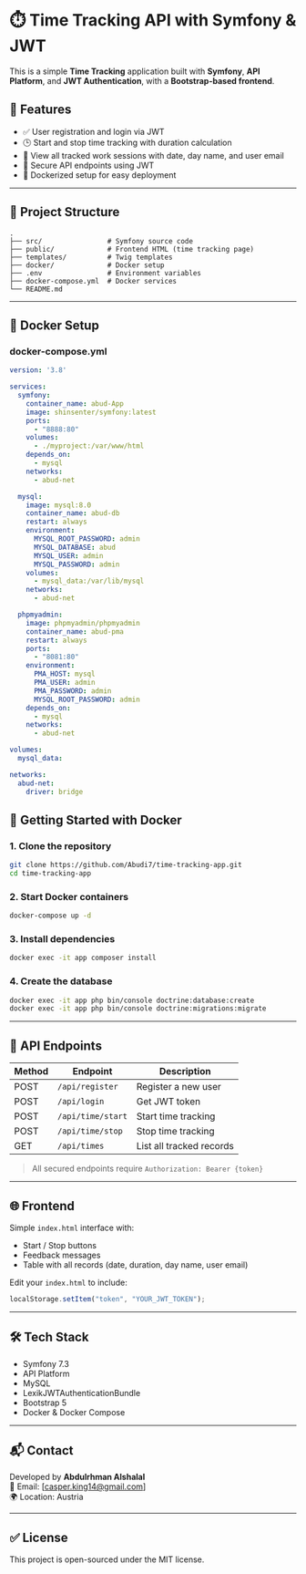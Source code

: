 
# ⏱️ Time Tracking API with Symfony & JWT

This is a simple **Time Tracking** application built with **Symfony**, **API Platform**, and **JWT Authentication**, with a **Bootstrap-based frontend**.

## 🚀 Features

- ✅ User registration and login via JWT
- 🕒 Start and stop time tracking with duration calculation
- 📅 View all tracked work sessions with date, day name, and user email
- 🔐 Secure API endpoints using JWT
- 🐳 Dockerized setup for easy deployment

---

## 📂 Project Structure

```
.
├── src/                # Symfony source code
├── public/             # Frontend HTML (time tracking page)
├── templates/          # Twig templates
├── docker/             # Docker setup
├── .env                # Environment variables
├── docker-compose.yml  # Docker services
└── README.md
```

---

## 🐳 Docker Setup

### docker-compose.yml

```yaml
version: '3.8'

services:
  symfony:
    container_name: abud-App
    image: shinsenter/symfony:latest
    ports:
      - "8888:80"
    volumes:
      - ./myproject:/var/www/html
    depends_on:
      - mysql
    networks:
      - abud-net

  mysql:
    image: mysql:8.0
    container_name: abud-db
    restart: always
    environment:
      MYSQL_ROOT_PASSWORD: admin
      MYSQL_DATABASE: abud
      MYSQL_USER: admin
      MYSQL_PASSWORD: admin
    volumes:
      - mysql_data:/var/lib/mysql
    networks:
      - abud-net

  phpmyadmin:
    image: phpmyadmin/phpmyadmin
    container_name: abud-pma
    restart: always
    ports:
      - "8081:80"
    environment:
      PMA_HOST: mysql
      PMA_USER: admin
      PMA_PASSWORD: admin
      MYSQL_ROOT_PASSWORD: admin
    depends_on:
      - mysql
    networks:
      - abud-net

volumes:
  mysql_data:

networks:
  abud-net:
    driver: bridge
```
## 🐳 Getting Started with Docker

### 1. Clone the repository

```bash
git clone https://github.com/Abudi7/time-tracking-app.git
cd time-tracking-app
```

### 2. Start Docker containers

```bash
docker-compose up -d
```

### 3. Install dependencies

```bash
docker exec -it app composer install
```

### 4. Create the database

```bash
docker exec -it app php bin/console doctrine:database:create
docker exec -it app php bin/console doctrine:migrations:migrate
```

---

## 🧪 API Endpoints

| Method | Endpoint             | Description              |
|--------|----------------------|--------------------------|
| POST   | `/api/register`      | Register a new user      |
| POST   | `/api/login`         | Get JWT token            |
| POST   | `/api/time/start`    | Start time tracking      |
| POST   | `/api/time/stop`     | Stop time tracking       |
| GET    | `/api/times`         | List all tracked records |

> All secured endpoints require `Authorization: Bearer {token}`

---

## 🌐 Frontend

Simple `index.html` interface with:

- Start / Stop buttons
- Feedback messages
- Table with all records (date, duration, day name, user email)

Edit your `index.html` to include:
```javascript
localStorage.setItem("token", "YOUR_JWT_TOKEN");
```

---

## 🛠 Tech Stack

- Symfony 7.3
- API Platform
- MySQL
- LexikJWTAuthenticationBundle
- Bootstrap 5
- Docker & Docker Compose

---

## 📬 Contact

Developed by **Abdulrhman Alshalal**  
📧 Email: [casper.king14@gmail.com]  
🌍 Location: Austria

---

## ✅ License

This project is open-sourced under the MIT license.
